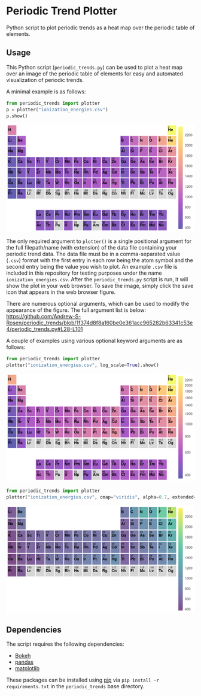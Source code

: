 # Periodic Trend Plotter

Python script to plot periodic trends as a heat map over the periodic table of elements.

## Usage

This Python script (`periodic_trends.py`) can be used to plot a heat map over an image of the periodic table of elements for easy and automated visualization of periodic trends.

A minimal example is as follows:

```python
from periodic_trends import plotter
p = plotter("ionization_energies.csv")
p.show()
```

![plot1](example_images/plot1.png)

The only required argument to `plotter()` is a single positional argument for the full filepath/name (with extension) of the data file containing your periodic trend data. The data file must be in a comma-separated value (`.csv`) format with the first entry in each row being the atom symbol and the second entry being the value you wish to plot. An example `.csv` file is included in this repository for testing purposes under the name `ionization_energies.csv`. After the `periodic_trends.py` script is run, it will show the plot in your web browser. To save the image, simply click the save icon that appears in the web browser figure.

There are numerous optional arguments, which can be used to modify the appearance of the figure. The full argument list is below:
https://github.com/Andrew-S-Rosen/periodic_trends/blob/1f374d8f8a160be0e361acc965282b63341c53e4/periodic_trends.py#L28-L101

A couple of examples using various optional keyword arguments are as follows:

```python
from periodic_trends import plotter
plotter("ionization_energies.csv", log_scale=True).show()
```

![plot2](example_images/plot2.png)

```python
from periodic_trends import plotter
plotter("ionization_energies.csv", cmap="viridis", alpha=0.7, extended=False, periods_remove=[1]).show()
```

![plot3](example_images/plot3.png)

## Dependencies

The script requires the following dependencies:

- [Bokeh](http://bokeh.pydata.org/en/latest/)
- [pandas](http://pandas.pydata.org/)
- [matplotlib](http://matplotlib.org/)

These packages can be installed using [pip](https://pip.pypa.io/en/stable/) via `pip install -r requirements.txt` in the `periodic_trends` base directory.
